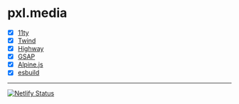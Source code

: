 # pxl.media

- [x] [11ty](https://11ty.dev)
- [x] [Twind](https://twind.style)
- [x] [Highway](https://highway.js.org)
- [x] [GSAP](https://greensock.com/gsap/)
- [x] [Alpine.js](https://alpinejs.dev)
- [x] [esbuild](https://esbuild.github.io)

---

[![Netlify Status](https://api.netlify.com/api/v1/badges/8d6bd77b-39d7-4269-b126-6b69a3d3a34e/deploy-status)](https://app.netlify.com/sites/pxl-media/deploys)